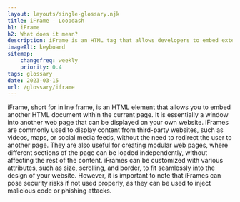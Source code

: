 ```yaml
--- 
layout: layouts/single-glossary.njk
title: iFrame - Loopdash
h1: iFrame
h2: What does it mean?
description: iFrame is an HTML tag that allows developers to embed external content within a webpage, which can be used in Wordpress to display content from other websites or applications.
imageAlt: keyboard
sitemap:
	changefreq: weekly
	priority: 0.4
tags: glossary
date: 2023-03-15
url: /glossary/iframe
---
```


iFrame, short for inline frame, is an HTML element that allows you to embed another HTML document within the current page. It is essentially a window into another web page that can be displayed on your own website. iFrames are commonly used to display content from third-party websites, such as videos, maps, or social media feeds, without the need to redirect the user to another page. They are also useful for creating modular web pages, where different sections of the page can be loaded independently, without affecting the rest of the content. iFrames can be customized with various attributes, such as size, scrolling, and border, to fit seamlessly into the design of your website. However, it is important to note that iFrames can pose security risks if not used properly, as they can be used to inject malicious code or phishing attacks.
